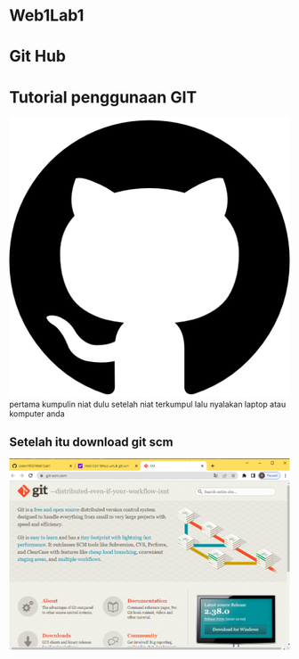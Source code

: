 # Web1Lab1
# Git Hub
# Tutorial penggunaan GIT
![Gambar 1](screenshot/ss1.png)
pertama kumpulin niat dulu
setelah niat terkumpul lalu nyalakan laptop atau komputer anda
## Setelah itu download git scm
![Gambar 2](screenshot/ss2.png)
